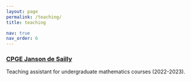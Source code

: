 ```yaml
---
layout: page
permalink: /teaching/
title: teaching

nav: true
nav_order: 6
---
```


### [CPGE Janson de Sailly](https://www.janson-de-sailly.fr/)
Teaching assistant for undergraduate mathematics courses (2022-2023).
